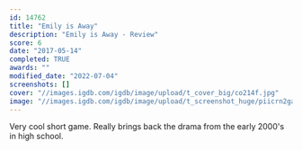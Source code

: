 ```yaml
---
id: 14762
title: "Emily is Away"
description: "Emily is Away - Review"
score: 6
date: "2017-05-14"
completed: TRUE
awards: ""
modified_date: "2022-07-04"
screenshots: []
cover: "//images.igdb.com/igdb/image/upload/t_cover_big/co214f.jpg"
image: "//images.igdb.com/igdb/image/upload/t_screenshot_huge/piicrn2gazgoieuebzgm.jpg"
---
```

Very cool short game. Really brings back the drama from the early 2000's in high school.
